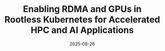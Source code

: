 ---
title: "Enabling RDMA and GPUs in Rootless Kubernetes for Accelerated HPC and AI Applications"
collection: publications
category: workshops
permalink: /publication/2025-usernetes
excerpt: 'HPC workflows increasingly integrate diverse technologies such asartificial intelligence (AI), machine learning (ML), data analytics,databases, and web services. Orchestrators like Kubernetes have beendesigned to facilitate deploying these heterogeneous workloads in cloudenvironments. Allowing Kubernetes to be launched and managed as a resourceon HPC clusters would facilitate the deployment of modern workflows in HPCenvironments. To enable the deployment of Kubernetes by unprivileged HPCusers, we evaluate the usability of a rootless version of Kubernetes,Usernetes. We analyze synthetic benchmarks as well as HPC and ML proxy appsto evaluate the overhead of Usernetes for HPC/ML workloads deployed on highperformance networks and GPUs. While the results show that applicationsrunning in Usernetes can take advantage of InfiniBand networks and NVIDAGPUs, some benchmarks incur measurable overheads at scale which warrantfurther investigation.'
date: 2025-08-26
venue: "20th Workshop on Virtualization in High-Performance Cloud Computing (VHPC'25)"
citation: 'Lise Jolicoeur, Vanessa Sochat, François Diakhaté, Daniel Milroy. "Enabling RDMA and GPUs in Rootless Kubernetes for Accelerated HPC and AI applications"'
---